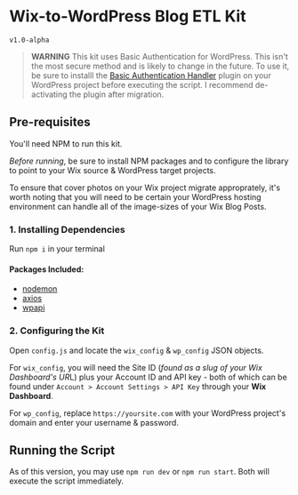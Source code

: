 # Wix-to-WordPress Blog ETL Kit
`v1.0-alpha`

> **WARNING** This kit uses Basic Authentication for WordPress. This isn't the most secure method and is likely to change in the future. To use it, be sure to installl the [Basic Authentication Handler](https://github.com/WP-API/Basic-Auth) plugin on your WordPress project before executing the script. I recommend de-activating the plugin after migration.

## Pre-requisites
You'll need NPM to run this kit.

*Before running*, be sure to install NPM packages and to configure the library to point to your Wix source & WordPress target projects.

To ensure that cover photos on your Wix project migrate approprately, it's worth noting that you will need to be certain your WordPress hosting environment can handle all of the image-sizes of your Wix Blog Posts.

### 1. Installing Dependencies
Run `npm i` in  your terminal

#### Packages Included:
- [nodemon](https://github.com/remy/nodemon)
- [axios](https://www.npmjs.com/package/axios)
- [wpapi](https://github.com/wp-api/node-wpapi)

### 2. Configuring the Kit
Open `config.js` and locate the `wix_config` & `wp_config` JSON objects.

For `wix_config`, you will need the Site ID (*found as a slug of your Wix Dashboard's UR*L) plus your Account ID and API key - both of which can be found under ```Account > Account Settings > API Key``` through your **Wix Dashboard**.

For `wp_config`, replace `https://yoursite.com` with your WordPress project's domain and enter your username & password.

## Running the Script
As of this version, you may use `npm run dev` or `npm run start`. Both will execute the script immediately.
